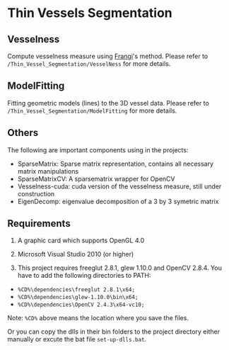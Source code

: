 Thin Vessels Segmentation
========================

Vesselness
---------------
Compute vesselness measure using [Frangi](http://link.springer.com/chapter/10.1007/BFb0056195#page-1)'s method. 
Please refer to `/Thin_Vessel_Segmentation/VesselNess` for more details. 

ModelFitting
---------------
Fitting geometric models (lines) to the 3D vessel data. 
Please refer to `/Thin_Vessel_Segmentation/ModelFitting` for more details. 

Others
---------------
The following are important components using in the projects:

-  SparseMatrix: Sparse matrix representation, contains all necessary matrix manipulations
-  SparseMatrixCV: A sparsematrix wrapper for OpenCV
-  Vesselness-cuda: cuda version of the vesselness measure, still under construction
-  EigenDecomp: eigenvalue decomposition of a 3 by 3 symetric matrix


Requirements
---------------
1. A graphic card which supports OpenGL 4.0
2. Microsoft Visual Studio 2010 (or higher) 

3. This project requires freeglut 2.8.1, glew 1.10.0 and OpenCV 2.8.4. You have to add the following directories to PATH: 

 - `%CD%\dependencies\freeglut 2.8.1\x64;`
 - `%CD%\dependencies\glew-1.10.0\bin\x64;`
 - `%CD%\dependencies\OpenCV 2.4.3\x64-vc10;`

Note: `%CD%` above means the location where you save the files. 

Or you can copy the dlls in their bin folders to the project directory either manually or excute the bat file `set-up-dlls.bat`. 
